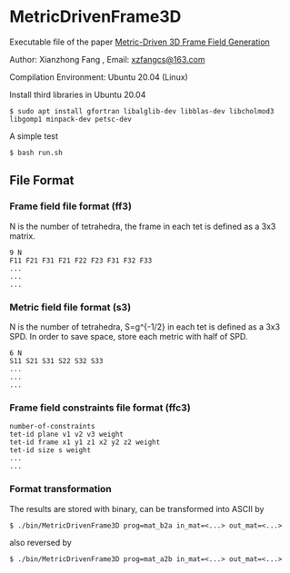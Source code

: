 # MetricDrivenFrame3D

Executable file of the paper [Metric-Driven 3D Frame Field Generation](https://doi.org/10.1109/TVCG.2021.3136199)

Author: Xianzhong Fang , Email: xzfangcs@163.com

Compilation Environment: Ubuntu 20.04 (Linux)

Install third libraries in Ubuntu 20.04
```console
$ sudo apt install gfortran libalglib-dev libblas-dev libcholmod3 libgomp1 minpack-dev petsc-dev
```


A simple test
```console
$ bash run.sh
```

## File Format
### Frame field file format  (ff3)
N is the number of tetrahedra, the frame in each tet is defined as a 3x3 matrix.
```
9 N
F11 F21 F31 F21 F22 F23 F31 F32 F33
...
...
...
```

### Metric field file format (s3)
N is the number of tetrahedra, S=g^{-1/2} in each tet is defined as a 3x3 SPD.
In order to save space, store each metric with half of SPD.
```
6 N
S11 S21 S31 S22 S32 S33
...
...
...
```

### Frame field constraints file format (ffc3)
```
number-of-constraints
tet-id plane v1 v2 v3 weight
tet-id frame x1 y1 z1 x2 y2 z2 weight
tet-id size s weight
...
...
```

### Format transformation
The results are stored with binary, can be transformed into ASCII by
```console
$ ./bin/MetricDrivenFrame3D prog=mat_b2a in_mat=<...> out_mat=<...>
```
also reversed by
```console
$ ./bin/MetricDrivenFrame3D prog=mat_a2b in_mat=<...> out_mat=<...>
```
